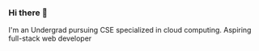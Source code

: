 ### Hi there 👋

I'm an Undergrad pursuing CSE specialized in cloud computing. Aspiring full-stack web developer
